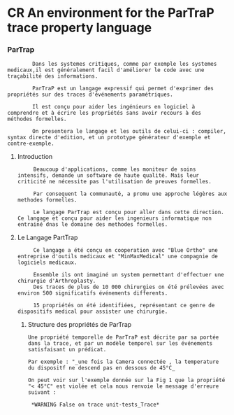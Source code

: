 # CR An environment for the ParTraP trace property language


### ParTrap

            Dans les systemes critiques, comme par exemple les systemes medicaux,il est généralement facil d'améliorer le code avec une traçabilité des informations.
            
            ParTraP est un langage expressif qui permet d'exprimer des propriétés sur des traces d'événements paramétriques.

            Il est conçu pour aider les ingénieurs en logiciel à comprendre et à écrire les propriétés sans avoir recours à des méthodes formelles.

            On presentera le langage et les outils de celui-ci : compiler, syntax directe d'edition, et un prototype générateur d'exemple et contre-exemple.


1. Introduction

            Beaucoup d'applications, comme les moniteur de soins intensifs, demande un software de haute qualité. Mais leur criticité ne nécessite pas l'utilisation de preuves formelles.

            Par consequent la communauté, a promu une approche légères aux methodes formelles.

            Le langage ParTrap est conçu pour aller dans cette direction. Ce langage et conçu pour aider les ingenieurs informatique non entrainé dnas le domaine des methodes formelles.

2. Le Langage PartTrap

            Ce langage a été conçu en cooperation avec "Blue Ortho" une entreprise d'outils medicaux et "MinMaxMedical" une compagnie de logiciels medicaux.
            
            Ensemble ils ont imaginé un system permettant d'effectuer une chirurgie d'Arthroplasty.
            Des traces de plus de 10 000 chirurgies on été prélevées avec environ 500 significatifs événements differents.

            15 propriétés on été identifiées, représentant ce genre de dispositifs medical pour assister une chirurgie.

    1. Structure des propriétés de ParTrap

           Une propriété temporelle de ParTraP est décrite par sa portée dans la trace, et par un modèle temporel sur les événements satisfaisant un prédicat.
            
           Par exemple : "_une fois la Camera connectée , la temperature du dispositf ne descend pas en dessous de 45°C_

           On peut voir sur l'exemple donnée sur la Fig 1 que la propriété "< 45°C" est violée et cela nous renvoie le message d'erreure suivant :

            *WARNING False on trace unit-tests_Trace*

            




















